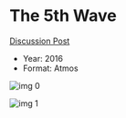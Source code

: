 # The 5th Wave

[Discussion Post](https://www.avsforum.com/threads/bass-eq-for-filtered-movies.2995212/post-56720154)

* Year: 2016
* Format: Atmos

![img 0](https://fanart.tv/fanart/movies/299687/moviethumb/the-5th-wave-569a287630658.jpg)

![img 1](https://i.imgur.com/s6GqGf5.png)


